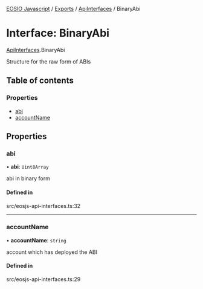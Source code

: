 [EOSIO Javascript](../index.md) / [Exports](../index.md) / [ApiInterfaces](../modules/ApiInterfaces.md) / BinaryAbi

# Interface: BinaryAbi

[ApiInterfaces](../modules/ApiInterfaces.md).BinaryAbi

Structure for the raw form of ABIs

## Table of contents

### Properties

- [abi](ApiInterfaces.BinaryAbi.md#abi)
- [accountName](ApiInterfaces.BinaryAbi.md#accountname)

## Properties

### abi

• **abi**: `Uint8Array`

abi in binary form

#### Defined in

src/eosjs-api-interfaces.ts:32

___

### accountName

• **accountName**: `string`

account which has deployed the ABI

#### Defined in

src/eosjs-api-interfaces.ts:29
